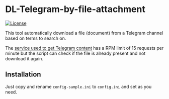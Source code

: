 # DL-Telegram-by-file-attachment
[![License](https://img.shields.io/badge/License-GPL%20v3-blue.svg)](http://www.gnu.org/licenses/gpl-3.0)   

This tool automatically download a file (document) from a Telegram channel based on terms to search on.

The [service used to get Telegram content](https://tg.i-c-a.su/) has a RPM limit of 15 requests per minute but the script can check if the file is already present and not download it again.

## Installation 

Just copy and rename `config-sample.ini` to `config.ini` and set as you need.
